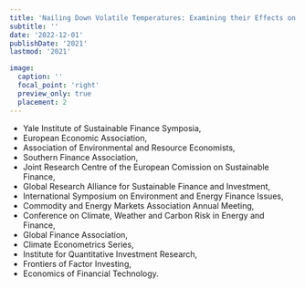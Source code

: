 ```yaml
---
title: 'Nailing Down Volatile Temperatures: Examining their Effects on Stock Prices'
subtitle: ''
date: '2022-12-01'
publishDate: '2021'
lastmod: '2021'

image: 
  caption: ''
  focal_point: 'right'
  preview_only: true
  placement: 2
---
```

- Yale Institute of Sustainable Finance Symposia,
- European Economic Association,
- Association of Environmental and Resource Economists,
- Southern Finance Association,
- Joint Research Centre of the European Comission on Sustainable Finance,
- Global Research Alliance for Sustainable Finance and Investment,
- International Symposium on Environment and Energy Finance Issues,
- Commodity and Energy Markets Association Annual Meeting,
- Conference on Climate, Weather and Carbon Risk in Energy and Finance,
- Global Finance Association,
- Climate Econometrics Series,
- Institute for Quantitative Investment Research,
- Frontiers of Factor Investing,
- Economics of Financial Technology.
